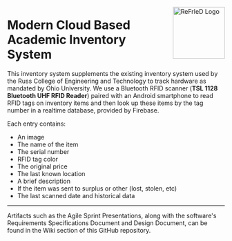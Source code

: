<a href="http://tinypic.com?ref=zx1yzr" target="_blank"><img src="http://i68.tinypic.com/zx1yzr.jpg" border="0" align="right" height="120" alt="ReFrIeD Logo"></a>

# Modern Cloud Based Academic Inventory System

This inventory system supplements the existing inventory system used by the Russ College of Engineering and Technology to track hardware as mandated by Ohio University. We use a Bluetooth RFID scanner (**TSL 1128 Bluetooth UHF RFID Reader**) paired with an Android smartphone to read RFID tags on inventory items and then look up these items by the tag number in a realtime database, provided by Firebase.

Each entry contains:

* An image
* The name of the item
* The serial number
* RFID tag color
* The original price
* The last known location
* A brief description
* If the item was sent to surplus or other (lost, stolen, etc)
* The last scanned date and historical data

***
Artifacts such as the Agile Sprint Presentations, along with the software's Requirements Specifications Document and Design Document, can be found in the Wiki section of this GitHub repository.


